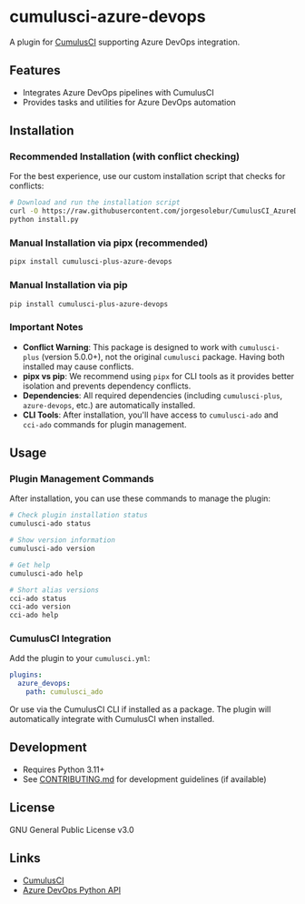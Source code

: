 # cumulusci-azure-devops

A plugin for [CumulusCI](https://github.com/SFDO-Tooling/CumulusCI) supporting Azure DevOps integration.

## Features

- Integrates Azure DevOps pipelines with CumulusCI
- Provides tasks and utilities for Azure DevOps automation

## Installation

### Recommended Installation (with conflict checking)

For the best experience, use our custom installation script that checks for conflicts:

```bash
# Download and run the installation script
curl -O https://raw.githubusercontent.com/jorgesolebur/CumulusCI_AzureDevOps/main/install.py
python install.py
```

### Manual Installation via pipx (recommended)

```bash
pipx install cumulusci-plus-azure-devops
```

### Manual Installation via pip

```bash
pip install cumulusci-plus-azure-devops
```

### Important Notes

- **Conflict Warning**: This package is designed to work with `cumulusci-plus` (version 5.0.0+), not the original `cumulusci` package. Having both installed may cause conflicts.
- **pipx vs pip**: We recommend using `pipx` for CLI tools as it provides better isolation and prevents dependency conflicts.
- **Dependencies**: All required dependencies (including `cumulusci-plus`, `azure-devops`, etc.) are automatically installed.
- **CLI Tools**: After installation, you'll have access to `cumulusci-ado` and `cci-ado` commands for plugin management.

## Usage

### Plugin Management Commands

After installation, you can use these commands to manage the plugin:

```bash
# Check plugin installation status
cumulusci-ado status

# Show version information  
cumulusci-ado version

# Get help
cumulusci-ado help

# Short alias versions
cci-ado status
cci-ado version
cci-ado help
```

### CumulusCI Integration

Add the plugin to your `cumulusci.yml`:

```yaml
plugins:
  azure_devops:
    path: cumulusci_ado
```

Or use via the CumulusCI CLI if installed as a package. The plugin will automatically integrate with CumulusCI when installed.

## Development

- Requires Python 3.11+
- See [CONTRIBUTING.md](CONTRIBUTING.md) for development guidelines (if available)

## License

GNU General Public License v3.0

## Links

- [CumulusCI](https://github.com/SFDO-Tooling/CumulusCI)
- [Azure DevOps Python API](https://github.com/microsoft/azure-devops-python-api)
